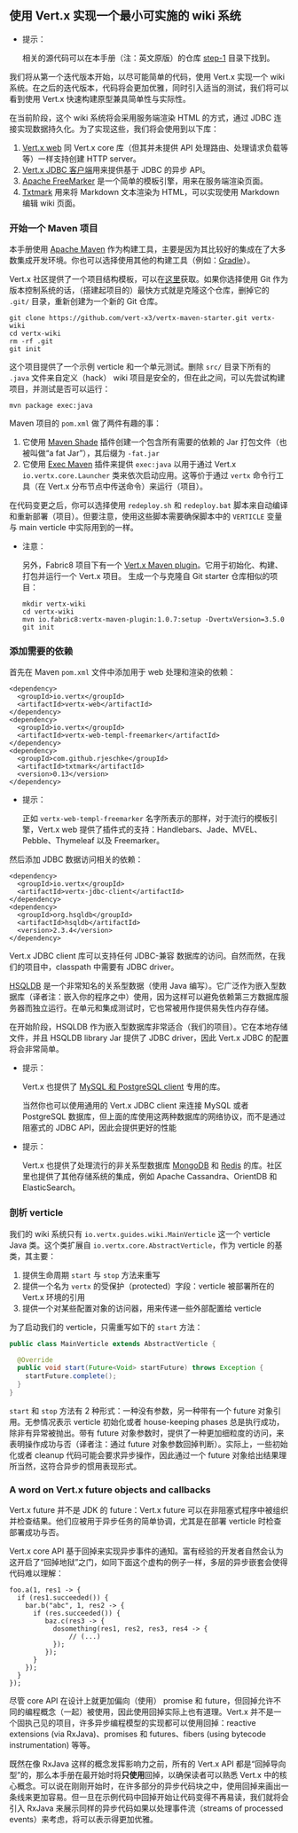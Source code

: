 ## 使用 Vert.x 实现一个最小可实施的 wiki 系统

* 提示：

    相关的源代码可以在本手册（注：英文原版）的仓库 [step-1](https://github.com/vert-x3/vertx-guide-for-java-devs/tree/master/step-1) 目录下找到。

我们将从第一个迭代版本开始，以尽可能简单的代码，使用 Vert.x 实现一个 wiki 系统。在之后的迭代版本，代码将会更加优雅，同时引入适当的测试，我们将可以看到使用 Vert.x 快速构建原型兼具简单性与实际性。

在当前阶段，这个 wiki 系统将会采用服务端渲染 HTML 的方式，通过 JDBC 连接实现数据持久化。为了实现这些，我们将会使用到以下库：

1. [Vert.x web](http://vertx.io/docs/vertx-web/java/) 同 Vert.x core 库（但其并未提供 API 处理路由、处理请求负载等等）一样支持创建 HTTP server。
2. [Vert.x JDBC 客户端](http://vertx.io/docs/vertx-jdbc-client/java/)用来提供基于 JDBC 的异步 API。
3. [Apache FreeMarker](http://freemarker.org/) 是一个简单的模板引擎，用来在服务端渲染页面。
4. [Txtmark](https://github.com/rjeschke/txtmark) 用来将 Markdown 文本渲染为 HTML，可以实现使用 Markdown 编辑 wiki 页面。

### 开始一个 Maven 项目

本手册使用 [Apache Maven](https://maven.apache.org/) 作为构建工具，主要是因为其比较好的集成在了大多数集成开发环境。你也可以选择使用其他的构建工具（例如：[Gradle](https://gradle.org/)）。

Vert.x 社区提供了一个项目结构模板，可以在[这里](https://github.com/vert-x3/vertx-maven-starter)获取。如果你选择使用 Git 作为版本控制系统的话，（搭建起项目的）最快方式就是克隆这个仓库，删掉它的 ```.git/``` 目录，重新创建为一个新的 Git 仓库。

```
git clone https://github.com/vert-x3/vertx-maven-starter.git vertx-wiki
cd vertx-wiki
rm -rf .git
git init
```

这个项目提供了一个示例 verticle 和一个单元测试。删除 ```src/``` 目录下所有的 ```.java``` 文件来自定义（hack） wiki 项目是安全的，但在此之间，可以先尝试构建项目，并测试是否可以运行：

```
mvn package exec:java
```

Maven 项目的 ```pom.xml``` 做了两件有趣的事：

1. 它使用 [Maven Shade](https://maven.apache.org/plugins/maven-shade-plugin/) 插件创建一个包含所有需要的依赖的 Jar 打包文件（也被叫做“a fat Jar”），其后缀为 ```-fat.jar```
2. 它使用 [Exec Maven](http://www.mojohaus.org/exec-maven-plugin/) 插件来提供 ```exec:java``` 以用于通过 Vert.x ```io.vertx.core.Launcher``` 类来依次启动应用。这等价于通过 ```vertx``` 命令行工具（在 Vert.x 分布节点中传送命令）来运行（项目）。

在代码变更之后，你可以选择使用 ```redeploy.sh``` 和 ```redeploy.bat``` 脚本来自动编译和重新部署（项目）。但要注意，使用这些脚本需要确保脚本中的 ```VERTICLE``` 变量与 main verticle 中实际用到的一样。

* 注意：

    另外，Fabric8 项目下有一个 [Vert.x Maven plugin](https://vmp.fabric8.io/)。它用于初始化、构建、打包并运行一个 Vert.x 项目。
    生成一个与克隆自 Git starter 仓库相似的项目：
    ```
    mkdir vertx-wiki
    cd vertx-wiki
    mvn io.fabric8:vertx-maven-plugin:1.0.7:setup -DvertxVersion=3.5.0
    git init
    ```

### 添加需要的依赖

首先在 Maven ```pom.xml``` 文件中添加用于 web 处理和渲染的依赖：

```
<dependency>
  <groupId>io.vertx</groupId>
  <artifactId>vertx-web</artifactId>
</dependency>
<dependency>
  <groupId>io.vertx</groupId>
  <artifactId>vertx-web-templ-freemarker</artifactId>
</dependency>
<dependency>
  <groupId>com.github.rjeschke</groupId>
  <artifactId>txtmark</artifactId>
  <version>0.13</version>
</dependency>
```

* 提示：

    正如 ```vertx-web-templ-freemarker``` 名字所表示的那样，对于流行的模板引擎，Vert.x web 提供了插件式的支持：Handlebars、Jade、MVEL、Pebble、Thymeleaf 以及 Freemarker。

然后添加 JDBC 数据访问相关的依赖：

```
<dependency>
  <groupId>io.vertx</groupId>
  <artifactId>vertx-jdbc-client</artifactId>
</dependency>
<dependency>
  <groupId>org.hsqldb</groupId>
  <artifactId>hsqldb</artifactId>
  <version>2.3.4</version>
</dependency>
```

Vert.x JDBC client 库可以支持任何 JDBC-兼容 数据库的访问。自然而然，在我们的项目中，classpath 中需要有 JDBC driver。

[HSQLDB](http://hsqldb.org/) 是一个非常知名的关系型数据（使用 Java 编写）。它广泛作为嵌入型数据库（译者注：嵌入你的程序之中）使用，因为这样可以避免依赖第三方数据库服务器而独立运行。在单元和集成测试时，它也常被用作提供易失性内存存储。

在开始阶段，HSQLDB 作为嵌入型数据库非常适合（我们的项目）。它在本地存储文件，并且 HSQLDB library Jar 提供了 JDBC driver，因此 Vert.x JDBC 的配置将会非常简单。

* 提示：

    Vert.x 也提供了 [MySQL 和 PostgreSQL client](http://vertx.io/docs/vertx-mysql-postgresql-client/java/) 专用的库。

    当然你也可以使用通用的 Vert.x JDBC client 来连接 MySQL 或者 PostgreSQL 数据库，但上面的库使用这两种数据库的网络协议，而不是通过阻塞式的 JDBC API，因此会提供更好的性能

* 提示：

    Vert.x 也提供了处理流行的非关系型数据库 [MongoDB](http://vertx.io/docs/vertx-mongo-client/java/) 和 [Redis](http://vertx.io/docs/vertx-redis-client/java/) 的库。社区里也提供了其他存储系统的集成，例如 Apache Cassandra、OrientDB 和 ElasticSearch。

### 剖析 verticle

我们的 wiki 系统只有 ```io.vertx.guides.wiki.MainVerticle``` 这一个 verticle Java 类。这个类扩展自 ```io.vertx.core.AbstractVerticle```，作为 verticle 的基类，其主要：

1. 提供生命周期 ```start``` 与 ```stop``` 方法来重写
2. 提供一个名为 ```vertx``` 的受保护（protected）字段：verticle 被部署所在的 Vert.x 环境的引用
3. 提供一个对某些配置对象的访问器，用来传递一些外部配置给 verticle

为了启动我们的 verticle，只需重写如下的 ```start``` 方法：

```java
public class MainVerticle extends AbstractVerticle {

  @Override
  public void start(Future<Void> startFuture) throws Exception {
    startFuture.complete();
  }
}
```

```start``` 和 ```stop``` 方法有 2 种形式：一种没有参数，另一种带有一个 future 对象引用。无参情况表示 verticle 初始化或者 house-keeping phases 总是执行成功，除非有异常被抛出。带有 future 对象参数时，提供了一种更加细粒度的访问，来表明操作成功与否（译者注：通过 future 对象参数回掉判断）。实际上，一些初始化或者 cleanup 代码可能会要求异步操作，因此通过一个 future 对象给出结果理所当然，这符合异步的惯用表现形式。

### A word on Vert.x future objects and callbacks

Vert.x future 并不是 JDK 的 future：Vert.x future 可以在非阻塞式程序中被组织并检查结果。他们应被用于异步任务的简单协调，尤其是在部署 verticle 时检查部署成功与否。

Vert.x core API 基于回掉来实现异步事件的通知。富有经验的开发者自然会认为这开启了“回掉地狱”之门，如同下面这个虚构的例子一样，多层的异步嵌套会使得代码难以理解：

```
foo.a(1, res1 -> {
  if (res1.succeeded()) {
    bar.b("abc", 1, res2 -> {
      if (res.succeeded()) {
         baz.c(res3 -> {
           dosomething(res1, res2, res3, res4 -> {
               // (...)
           });
         });
      }
    });
  }
});
```

尽管 core API 在设计上就更加偏向（使用） promise 和 future，但回掉允许不同的编程概念（一起）被使用，因此使用回掉实际上也有道理。Vert.x 并不是一个固执己见的项目，许多异步编程模型的实现都可以使用回掉：reactive extensions (via RxJava)、promises 和 futures、fibers (using bytecode instrumentation) 等等。

既然在像 RxJava 这样的概念发挥影响力之前，所有的 Vert.x API 都是“回掉导向型”的，那么本手册在最开始时将**只使用**回掉，以确保读者可以熟悉 Vert.x 中的核心概念。可以说在刚刚开始时，在许多部分的异步代码块之中，使用回掉来画出一条线来更加容易。但一旦在示例代码中回掉开始让代码变得不再易读，我们就将会引入 RxJava 来展示同样的异步代码如果以处理事件流（streams of processed events）来考虑，将可以表示得更加优雅。
